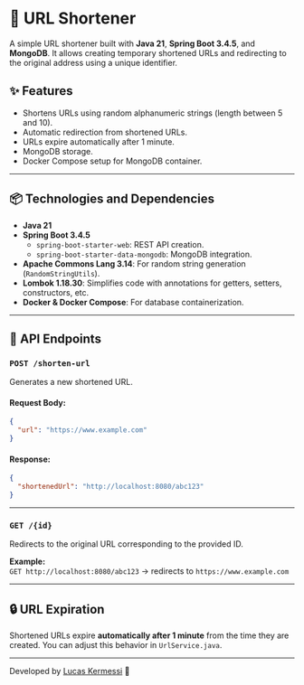 # 🔗 URL Shortener

A simple URL shortener built with **Java 21**, **Spring Boot 3.4.5**, and **MongoDB**. It allows creating temporary shortened URLs and redirecting to the original address using a unique identifier.

## ✨ Features

- Shortens URLs using random alphanumeric strings (length between 5 and 10).
- Automatic redirection from shortened URLs.
- URLs expire automatically after 1 minute.
- MongoDB storage.
- Docker Compose setup for MongoDB container.

---

## 📦 Technologies and Dependencies

- **Java 21**
- **Spring Boot 3.4.5**
  - `spring-boot-starter-web`: REST API creation.
  - `spring-boot-starter-data-mongodb`: MongoDB integration.
- **Apache Commons Lang 3.14**: For random string generation (`RandomStringUtils`).
- **Lombok 1.18.30**: Simplifies code with annotations for getters, setters, constructors, etc.
- **Docker & Docker Compose**: For database containerization.

---

## 🧱 API Endpoints

### `POST /shorten-url`

Generates a new shortened URL.

#### Request Body:
```json
{
  "url": "https://www.example.com"
}
```

#### Response:
```json
{
  "shortenedUrl": "http://localhost:8080/abc123"
}
```

---

### `GET /{id}`

Redirects to the original URL corresponding to the provided ID.

**Example:**  
`GET http://localhost:8080/abc123` → redirects to `https://www.example.com`

---

## 🔒 URL Expiration

Shortened URLs expire **automatically after 1 minute** from the time they are created. You can adjust this behavior in `UrlService.java`.

---

Developed by [Lucas Kermessi](https://github.com/lucaskrms) 🚀
